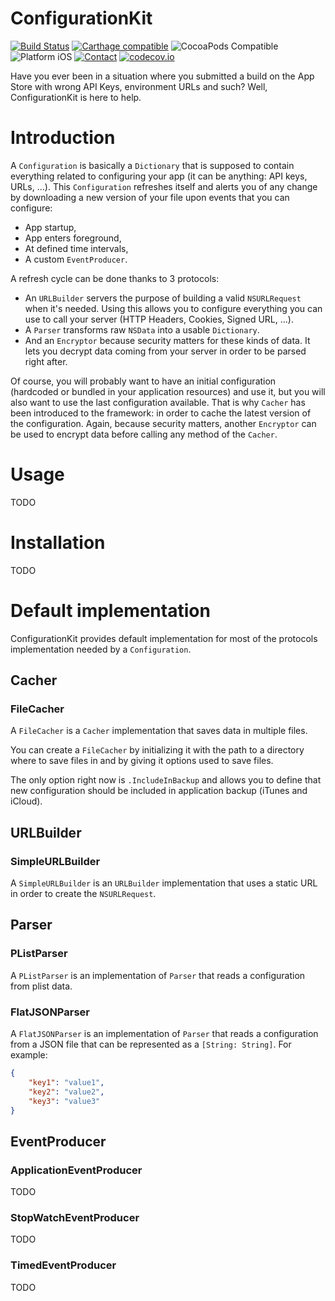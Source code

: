 ConfigurationKit
================

[![Build Status](https://travis-ci.org/delannoyk/ConfigurationKit.svg)](https://travis-ci.org/delannoyk/ConfigurationKit)
[![Carthage compatible](https://img.shields.io/badge/Carthage-compatible-4BC51D.svg?style=flat)](https://github.com/Carthage/Carthage)
![CocoaPods Compatible](https://img.shields.io/cocoapods/v/ConfigurationKit.svg)
![Platform iOS](https://img.shields.io/badge/platform-iOS-lightgrey.svg)
[![Contact](https://img.shields.io/badge/contact-%40kdelannoy-blue.svg)](https://twitter.com/kdelannoy)
[![codecov.io](https://codecov.io/github/delannoyk/ConfigurationKit/coverage.svg?branch=master)](https://codecov.io/github/delannoyk/ConfigurationKit?branch=master)

Have you ever been in a situation where you submitted a build on the App Store with
wrong API Keys, environment URLs and such? Well, ConfigurationKit is here to help.

# Introduction
A `Configuration` is basically a `Dictionary` that is supposed to contain
everything related to configuring your app (it can be anything: API keys, URLs, ...).
This `Configuration` refreshes itself and alerts you of any change by
downloading a new version of your file upon events that you can configure:

* App startup,
* App enters foreground,
* At defined time intervals,
* A custom `EventProducer`.

A refresh cycle can be done thanks to 3 protocols:

* An `URLBuilder` servers the purpose of building a valid `NSURLRequest`
when it's needed. Using this allows you to configure everything you can use to
call your server (HTTP Headers, Cookies, Signed URL, ...).
* A `Parser` transforms raw `NSData` into a usable `Dictionary`.
* And an `Encryptor` because security matters for these kinds of data. It lets
you decrypt data coming from your server in order to be parsed right after.

Of course, you will probably want to have an initial configuration (hardcoded or
bundled in your application resources) and use it, but you will also want to
use the last configuration available. That is why `Cacher` has been introduced
to the framework: in order to cache the latest version of the configuration.
Again, because security matters, another `Encryptor` can be used to encrypt data
before calling any method of the `Cacher`.

# Usage

TODO

# Installation

TODO

# Default implementation
ConfigurationKit provides default implementation for most of the protocols
implementation needed by a `Configuration`.

## Cacher
### FileCacher
A `FileCacher` is a `Cacher` implementation that saves data in multiple files.

You can create a `FileCacher` by initializing it with the path to a directory
where to save files in and by giving it options used to save files.

The only option right now is `.IncludeInBackup` and allows you to define that
new configuration should be included in application backup (iTunes and iCloud).

## URLBuilder
### SimpleURLBuilder
A `SimpleURLBuilder` is an `URLBuilder` implementation that uses a static URL in
order to create the `NSURLRequest`.

## Parser
### PListParser
A `PListParser` is an implementation of `Parser` that reads a configuration from
plist data.

### FlatJSONParser
A `FlatJSONParser` is an implementation of `Parser` that reads a configuration
from a JSON file that can be represented as a `[String: String]`. For example:
```json
{
    "key1": "value1",
    "key2": "value2",
    "key3": "value3"
}
```

## EventProducer
### ApplicationEventProducer

TODO

### StopWatchEventProducer

TODO

### TimedEventProducer

TODO
